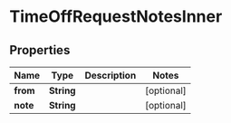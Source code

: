 

# TimeOffRequestNotesInner


## Properties

| Name | Type | Description | Notes |
|------------ | ------------- | ------------- | -------------|
|**from** | **String** |  |  [optional] |
|**note** | **String** |  |  [optional] |



